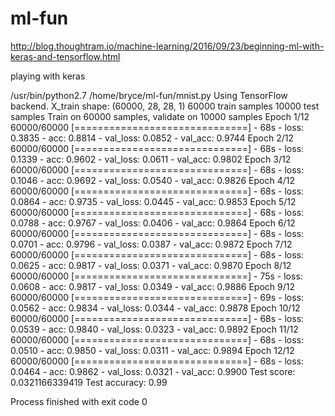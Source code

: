 # ml-fun

http://blog.thoughtram.io/machine-learning/2016/09/23/beginning-ml-with-keras-and-tensorflow.html

playing with keras 


/usr/bin/python2.7 /home/bryce/ml-fun/mnist.py
Using TensorFlow backend.
X_train shape: (60000, 28, 28, 1)
60000 train samples
10000 test samples
Train on 60000 samples, validate on 10000 samples
Epoch 1/12
60000/60000 [==============================] - 68s - loss: 0.3835 - acc: 0.8814 - val_loss: 0.0852 - val_acc: 0.9744
Epoch 2/12
60000/60000 [==============================] - 68s - loss: 0.1339 - acc: 0.9602 - val_loss: 0.0611 - val_acc: 0.9802
Epoch 3/12
60000/60000 [==============================] - 68s - loss: 0.1046 - acc: 0.9692 - val_loss: 0.0540 - val_acc: 0.9826
Epoch 4/12
60000/60000 [==============================] - 68s - loss: 0.0864 - acc: 0.9735 - val_loss: 0.0445 - val_acc: 0.9853
Epoch 5/12
60000/60000 [==============================] - 68s - loss: 0.0788 - acc: 0.9767 - val_loss: 0.0406 - val_acc: 0.9864
Epoch 6/12
60000/60000 [==============================] - 68s - loss: 0.0701 - acc: 0.9796 - val_loss: 0.0387 - val_acc: 0.9872
Epoch 7/12
60000/60000 [==============================] - 68s - loss: 0.0625 - acc: 0.9817 - val_loss: 0.0371 - val_acc: 0.9870
Epoch 8/12
60000/60000 [==============================] - 75s - loss: 0.0608 - acc: 0.9817 - val_loss: 0.0349 - val_acc: 0.9886
Epoch 9/12
60000/60000 [==============================] - 69s - loss: 0.0562 - acc: 0.9834 - val_loss: 0.0344 - val_acc: 0.9878
Epoch 10/12
60000/60000 [==============================] - 68s - loss: 0.0539 - acc: 0.9840 - val_loss: 0.0323 - val_acc: 0.9892
Epoch 11/12
60000/60000 [==============================] - 68s - loss: 0.0510 - acc: 0.9850 - val_loss: 0.0311 - val_acc: 0.9894
Epoch 12/12
60000/60000 [==============================] - 68s - loss: 0.0464 - acc: 0.9862 - val_loss: 0.0321 - val_acc: 0.9900
Test score: 0.0321166339419
Test accuracy: 0.99

Process finished with exit code 0
